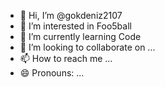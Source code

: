 - 👋 Hi, I’m @gokdeniz2107
- 👀 I’m interested in Foo5ball
- 🌱 I’m currently learning Code
- 💞️ I’m looking to collaborate on ...
- 📫 How to reach me ...
- 😄 Pronouns: ...


<!---
gokdeniz2107/gokdeniz2107 is a ✨ special ✨ repository because its `README.md` (this file) appears on your GitHub profile.
You can click the Preview link to take a look at your changes.
--->
